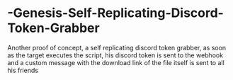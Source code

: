 # -Genesis-Self-Replicating-Discord-Token-Grabber
Another proof of concept, a self replicating discord token grabber, as soon as the target executes the script, his discord token is sent to the webhook and a custom message with the download link of the file itself is sent to all his friends 
